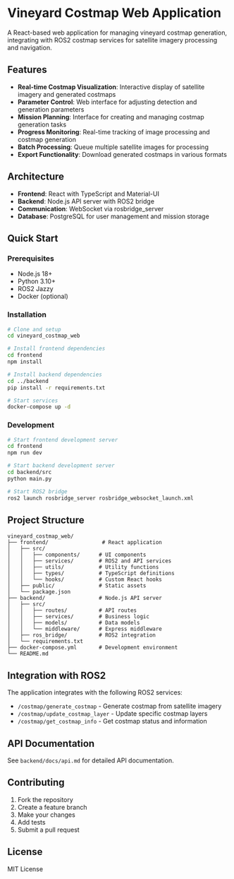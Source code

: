 # Vineyard Costmap Web Application

A React-based web application for managing vineyard costmap generation, integrating with ROS2 costmap services for satellite imagery processing and navigation.

## Features

- **Real-time Costmap Visualization**: Interactive display of satellite imagery and generated costmaps
- **Parameter Control**: Web interface for adjusting detection and generation parameters
- **Mission Planning**: Interface for creating and managing costmap generation tasks
- **Progress Monitoring**: Real-time tracking of image processing and costmap generation
- **Batch Processing**: Queue multiple satellite images for processing
- **Export Functionality**: Download generated costmaps in various formats

## Architecture

- **Frontend**: React with TypeScript and Material-UI
- **Backend**: Node.js API server with ROS2 bridge
- **Communication**: WebSocket via rosbridge_server
- **Database**: PostgreSQL for user management and mission storage

## Quick Start

### Prerequisites

- Node.js 18+
- Python 3.10+
- ROS2 Jazzy
- Docker (optional)

### Installation

```bash
# Clone and setup
cd vineyard_costmap_web

# Install frontend dependencies
cd frontend
npm install

# Install backend dependencies
cd ../backend
pip install -r requirements.txt

# Start services
docker-compose up -d
```

### Development

```bash
# Start frontend development server
cd frontend
npm run dev

# Start backend development server
cd backend/src 
python main.py

# Start ROS2 bridge
ros2 launch rosbridge_server rosbridge_websocket_launch.xml
```

## Project Structure

```
vineyard_costmap_web/
├── frontend/                 # React application
│   ├── src/
│   │   ├── components/      # UI components
│   │   ├── services/        # ROS2 and API services
│   │   ├── utils/           # Utility functions
│   │   ├── types/           # TypeScript definitions
│   │   └── hooks/           # Custom React hooks
│   ├── public/              # Static assets
│   └── package.json
├── backend/                 # Node.js API server
│   ├── src/
│   │   ├── routes/          # API routes
│   │   ├── services/        # Business logic
│   │   ├── models/          # Data models
│   │   └── middleware/      # Express middleware
│   ├── ros_bridge/          # ROS2 integration
│   └── requirements.txt
├── docker-compose.yml       # Development environment
└── README.md
```

## Integration with ROS2

The application integrates with the following ROS2 services:

- `/costmap/generate_costmap` - Generate costmap from satellite imagery
- `/costmap/update_costmap_layer` - Update specific costmap layers
- `/costmap/get_costmap_info` - Get costmap status and information

## API Documentation

See `backend/docs/api.md` for detailed API documentation.

## Contributing

1. Fork the repository
2. Create a feature branch
3. Make your changes
4. Add tests
5. Submit a pull request

## License

MIT License
